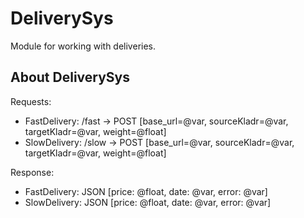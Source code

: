 # DeliverySys
Module for working with deliveries.
## About DeliverySys

Requests:
- FastDelivery: /fast -> POST [base_url=@var, sourceKladr=@var, targetKladr=@var, weight=@float]
- SlowDelivery: /slow -> POST [base_url=@var, sourceKladr=@var, targetKladr=@var, weight=@float]

Response:
- FastDelivery: JSON [price: @float, date: @var, error: @var]
- SlowDelivery: JSON [price: @float, date: @var, error: @var]
